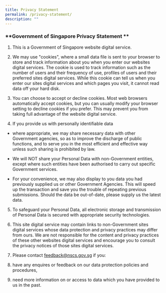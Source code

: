 ```yaml
---
title: Privacy Statement
permalink: /privacy-statement/
description: ""
---
```


### **Government of Singapore Privacy Statement **

1. This is a Government of Singapore website digital service.

2. We may use "cookies", where a small data file is sent to your browser to store and track information about you when you enter our websites digital services. The cookie is used to track information such as the number of users and their frequency of use, profiles of users and their preferred sites digital services. While this cookie can tell us when you enter our sites digital services and which pages you visit, it cannot read data off your hard disk.
 
3. You can choose to accept or decline cookies. Most web browsers automatically accept cookies, but you can usually modify your browser setting to decline cookies if you prefer. This may prevent you from taking full advantage of the website digital service.

4. If you provide us with personally identifiable data
 
* where appropriate, we may share necessary data with other Government agencies, so as to improve the discharge of public functions, and to serve you in the most efficient and effective way unless such sharing is prohibited by law.

* We will NOT share your Personal Data with non-Government entities, except where such entities have been authorised to carry out specific Government services.

* For your convenience, we may also display to you data you had previously supplied us or other Government Agencies. This will speed up the transaction and save you the trouble of repeating previous submissions. Should the data be out-of-date, please supply us the latest data.
 
5. To safeguard your Personal Data, all electronic storage and transmission of Personal Data is secured with appropriate security technologies.
 
6. This site digital service may contain links to non-Government sites digital services whose data protection and privacy practices may differ from ours. We are not responsible for the content and privacy practices of these other websites digital services and encourage you to consult the privacy notices of those sites digital services.
 
7. Please contact feedback@nscs.gov.sg  if you:
 
8. have any enquires or feedback on our data protection policies and procedures,
 
9. need more information on or access to data which you have provided to us in the past.